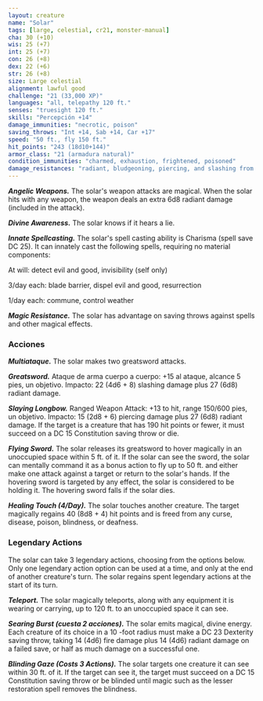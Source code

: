 ```yaml
---
layout: creature
name: "Solar"
tags: [large, celestial, cr21, monster-manual]
cha: 30 (+10)
wis: 25 (+7)
int: 25 (+7)
con: 26 (+8)
dex: 22 (+6)
str: 26 (+8)
size: Large celestial
alignment: lawful good
challenge: "21 (33,000 XP)"
languages: "all, telepathy 120 ft."
senses: "truesight 120 ft."
skills: "Percepción +14"
damage_immunities: "necrotic, poison"
saving_throws: "Int +14, Sab +14, Car +17"
speed: "50 ft., fly 150 ft."
hit_points: "243 (18d10+144)"
armor_class: "21 (armadura natural)"
condition_immunities: "charmed, exhaustion, frightened, poisoned"
damage_resistances: "radiant, bludgeoning, piercing, and slashing from nonmagical weapons"
---
```


***Angelic Weapons.*** The solar's weapon attacks are magical. When the solar hits with any weapon, the weapon deals an extra 6d8 radiant damage (included in the attack).

***Divine Awareness.*** The solar knows if it hears a lie.

***Innate Spellcasting.*** The solar's spell casting ability is Charisma (spell save DC 25). It can innately cast the following spells, requiring no material components:

At will: detect evil and good, invisibility (self only)

3/day each: blade barrier, dispel evil and good, resurrection

1/day each: commune, control weather

***Magic Resistance.*** The solar has advantage on saving throws against spells and other magical effects.

### Acciones

***Multiataque.*** The solar makes two greatsword attacks.

***Greatsword.*** Ataque de arma cuerpo a cuerpo: +15 al ataque, alcance 5 pies, un objetivo. Impacto: 22 (4d6 + 8) slashing damage plus 27 (6d8) radiant damage.

***Slaying Longbow.*** Ranged Weapon Attack: +13 to hit, range 150/600 pies, un objetivo. Impacto: 15 (2d8 + 6) piercing damage plus 27 (6d8) radiant damage. If the target is a creature that has 190 hit points or fewer, it must succeed on a DC 15 Constitution saving throw or die.

***Flying Sword.*** The solar releases its greatsword to hover magically in an unoccupied space within 5 ft. of it. If the solar can see the sword, the solar can mentally command it as a bonus action to fly up to 50 ft. and either make one attack against a target or return to the solar's hands. If the hovering sword is targeted by any effect, the solar is considered to be holding it. The hovering sword falls if the solar dies.

***Healing Touch (4/Day).*** The solar touches another creature. The target magically regains 40 (8d8 + 4) hit points and is freed from any curse, disease, poison, blindness, or deafness.

### Legendary Actions

The solar can take 3 legendary actions, choosing from the options below. Only one legendary action option can be used at a time, and only at the end of another creature's turn. The solar regains spent legendary actions at the start of its turn.

***Teleport.*** The solar magically teleports, along with any equipment it is wearing or carrying, up to 120 ft. to an unoccupied space it can see.

***Searing Burst (cuesta 2 acciones).*** The solar emits magical, divine energy. Each creature of its choice in a 10 -foot radius must make a DC 23 Dexterity saving throw, taking 14 (4d6) fire damage plus 14 (4d6) radiant damage on a failed save, or half as much damage on a successful one.

***Blinding Gaze (Costs 3 Actions).*** The solar targets one creature it can see within 30 ft. of it. If the target can see it, the target must succeed on a DC 15 Constitution saving throw or be blinded until magic such as the lesser restoration spell removes the blindness.